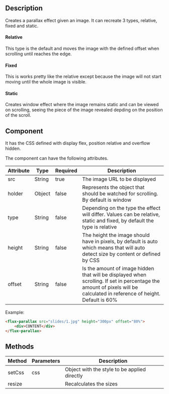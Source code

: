 ## Description

Creates a parallax effect given an image. It can recreate 3 types, relative, fixed and static.

#### Relative
This type is the default and moves the image with the defined offset when scrolling until reaches the edge.

#### Fixed
This is works pretty like the relative except because the image will not start moving until the whole image is visible.

#### Static
Creates window effect where the image remains static and can be viewed on scrolling, seeing the piece of the image revealed depding on the position of the scroll.

## Component

It has the CSS defined with display flex, position relative and overflow hidden.

The component can have the following attributes.

| Attribute | Type | Required | Description |
|-----------|------|----------|-------------|
| src | String | true | The image URL to be displayed |
| holder | Object | false | Represents the object that should be watched for scrolling. By default is window |
| type | String | false | Depending on the type the effect will differ. Values can be relative, static and fixed, by default the type is relative |
| height | String | false | The height the image should have in pixels, by default is auto which means that will auto detect size by content or defined by CSS |
| offset | String | false | Is the amount of image hidden that will be displayed when scrolling. If set in percentage the amount of pixels will be calculated in reference of height. Default is 60% |

Example:
``` html
<flux-parallax src="slides/1.jpg" height="300px" offset="80%">
    <div>CONTENT</div>
</flux-parallax>
```

## Methods

| Method | Parameters | Description |
|--------|------------|-------------|
| setCss | css | Object with the style to be applied directly |
| resize | | Recalculates the sizes |
